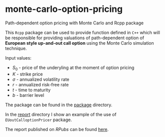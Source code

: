 # monte-carlo-option-pricing
Path-dependent option pricing with Monte Carlo and Rcpp package

This `Rcpp` package can be used to provide function defined in `C++` which will be responsible for providing valuations of path-dependent option of **European style up-and-out call option** using the Monte Carlo simulation technique.

Input values:
- $S_0$ - price of the underyling at the moment of option pricing
- $K$ - strike price
- $σ$ - annualized volatility rate
- $r$ - annualized risk-free rate
- $t$ - time to maturity
- $b$ - barrier level

The package can be found in the [package](https://github.com/szymonsocha/monte-carlo-option-pricing/tree/main/package) directory.

In the [report](https://github.com/szymonsocha/monte-carlo-option-pricing/tree/main/report) directory I show an example of the use of `EUoutCalloptionPricer` package.

The report published on *RPubs* can be found [here](https://rpubs.com/sjimon/monte-carlo-option-pricing).
